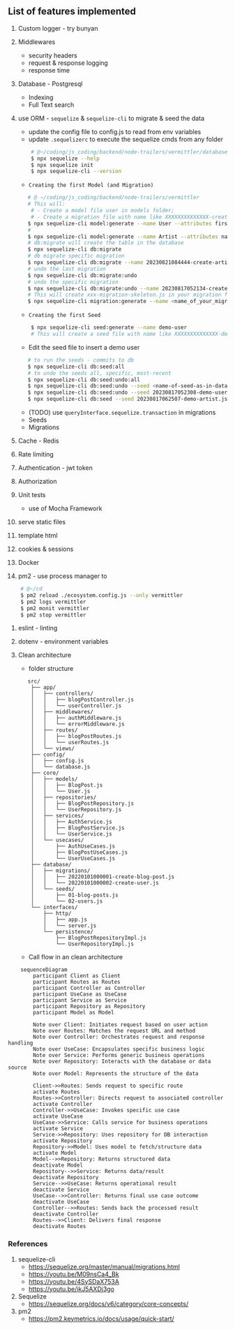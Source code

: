 ## List of features implemented
1. Custom logger - try bunyan
1. Middlewares  
    - security headers
    - request & response logging
    - response time
1. Database - Postgresql
    - Indexing
    - Full Text search    
1. use ORM - `sequelize` &  `sequelize-cli` to migrate & seed the data
    - update the config file to config.js to read from env variables
    - update `.sequelizerc`  to execute the sequelize cmds from any folder
    ```sh 
        # @~/coding/js_coding/backend/node-trailers/vermittler/database
        $ npx sequelize --help
        $ npx sequelize init
        $ npx sequelize-cli --version
    ```
    - `Creating the first Model (and Migration)`
    ```sh
       # @ ~/coding/js_coding/backend/node-trailers/vermittler
       # This will:
        # - Create a model file user in models folder;
        # - Create a migration file with name like XXXXXXXXXXXXXX-create-user.js in migrations folder.
       $ npx sequelize-cli model:generate --name User --attributes firstName:string,lastName:string,email:string
       # 
       $ npx sequelize-cli model:generate --name Artist --attributes name:string,slug:string --force 
       # db:migrate will create the table in the database
       $ npx sequelize-cli db:migrate
       # db migrate specific migration
       $ npx sequelize-cli db:migrate --name 20230821084444-create-artist
       # undo the last migration
       $ npx sequelize-cli db:migrate:undo 
       # undo the specific migration
       $ npx sequelize-cli db:migrate:undo --name 20230817052134-create-user
       # This will create xxx-migration-skeleton.js in your migration folder
       $ npx sequelize-cli migration:generate --name <name_of_your_migration>

    ```
    - `Creating the first Seed`
    ```sh
        $ npx sequelize-cli seed:generate --name demo-user
        # This will create a seed file with name like XXXXXXXXXXXXXX-demo-user.js in seeders folder.
    ```
     - Edit the seed file to insert a demo user
     ```sh
        # to run the seeds - commits to db
        $ npx sequelize-cli db:seed:all
        # to undo the seeds all, specific, most-recent
        $ npx sequelize-cli db:seed:undo:all
        $ npx sequelize-cli db:seed:undo --seed <name-of-seed-as-in-data>
        $ npx sequelize-cli db:seed:undo --seed 20230817052308-demo-user.js
        $ npx sequelize-cli db:seed --seed 20230817062507-demo-artist.js
     ```
    - (TODO) use `queryInterface.sequelize.transaction` in migrations
    - Seeds
    - Migrations

1. Cache - Redis
1. Rate limiting
1. Authentication - jwt token
1. Authorization 
1. Unit tests
    - use of Mocha Framework
1. serve static files
1. template html
1. cookies & sessions
1. Docker
1. pm2 - use process manager to 
```sh
    # @~/cd
    $ pm2 reload ./ecosystem.config.js --only vermittler
    $ pm2 logs vermittler
    $ pm2 monit vermittler
    $ pm2 stop vermittler
```
1. eslint - linting
1. dotenv - environment variables
1. Clean architecture 
    - folder structure
    ```
       src/
        ├── app/
        │   ├── controllers/
        │   │   ├── blogPostController.js
        │   │   └── userController.js
        │   ├── middlewares/
        │   │   ├── authMiddleware.js
        │   │   └── errorMiddleware.js
        │   ├── routes/
        │   │   ├── blogPostRoutes.js
        │   │   └── userRoutes.js
        │   └── views/
        ├── config/
        │   ├── config.js
        │   └── database.js
        ├── core/
        │   ├── models/
        │   │   ├── BlogPost.js
        │   │   └── User.js
        │   ├── repositories/
        │   │   ├── BlogPostRepository.js
        │   │   └── UserRepository.js
        │   ├── services/
        │   │   ├── AuthService.js
        │   │   ├── BlogPostService.js
        │   │   └── UserService.js
        │   └── usecases/
        │       ├── AuthUseCases.js
        │       ├── BlogPostUseCases.js
        │       └── UserUseCases.js
        ├── database/
        │   ├── migrations/
        │   │   ├── 20220101000001-create-blog-post.js
        │   │   └── 20220101000002-create-user.js
        │   └── seeds/
        │       ├── 01-blog-posts.js
        │       └── 02-users.js
        └── interfaces/
            ├── http/
            │   ├── app.js
            │   └── server.js
            └── persistence/
                ├── BlogPostRepositoryImpl.js
                └── UserRepositoryImpl.js

    ```

    - Call flow in an clean architecture
```mermaid
    sequenceDiagram
        participant Client as Client
        participant Routes as Routes
        participant Controller as Controller
        participant UseCase as UseCase
        participant Service as Service
        participant Repository as Repository
        participant Model as Model

        Note over Client: Initiates request based on user action
        Note over Routes: Matches the request URL and method
        Note over Controller: Orchestrates request and response handling
        Note over UseCase: Encapsulates specific business logic
        Note over Service: Performs generic business operations
        Note over Repository: Interacts with the database or data source
        Note over Model: Represents the structure of the data

        Client->>Routes: Sends request to specific route
        activate Routes
        Routes->>Controller: Directs request to associated controller
        activate Controller
        Controller->>UseCase: Invokes specific use case
        activate UseCase
        UseCase->>Service: Calls service for business operations
        activate Service
        Service->>Repository: Uses repository for DB interaction
        activate Repository
        Repository->>Model: Uses model to fetch/structure data
        activate Model
        Model-->>Repository: Returns structured data
        deactivate Model
        Repository-->>Service: Returns data/result
        deactivate Repository
        Service-->>UseCase: Returns operational result
        deactivate Service
        UseCase-->>Controller: Returns final use case outcome
        deactivate UseCase
        Controller-->>Routes: Sends back the processed result
        deactivate Controller
        Routes-->>Client: Delivers final response
        deactivate Routes    
```



### References
1. sequelize-cli 
    - https://sequelize.org/master/manual/migrations.html
    - https://youtu.be/M09nsCa4_Bk
    - https://youtu.be/4SySDaX753A
    - https://youtu.be/ikJ5AXDj3go
1. Sequelize
    - https://sequelize.org/docs/v6/category/core-concepts/
1. pm2 
    - https://pm2.keymetrics.io/docs/usage/quick-start/
